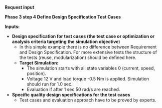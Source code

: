 **Request input**

**Phase 3 step 4 Define Design Specification Test Cases**

**Inputs:**

* **Design specification for test cases (the test case or optimization or analysis criteria targeting the simulation objective**)
    * In this simple example there is no difference between Requirement and Design Specification. For more extensive tests the structure of the tests (reuse, modularization) should be defined here.
    * **Target Simulation:**
        * The simulation starts with all state variables 0 (current, speed, position).
        * Voltage 12 V and load torque -0.5 Nm is applied. Simulation should run for 1.0 sec.
        * Evaluation if after 1 sec 50 rad/s are reached.
* **Specific quality design specifications for the test cases**
    * Test cases and evaluation approach have to be proved by experts.